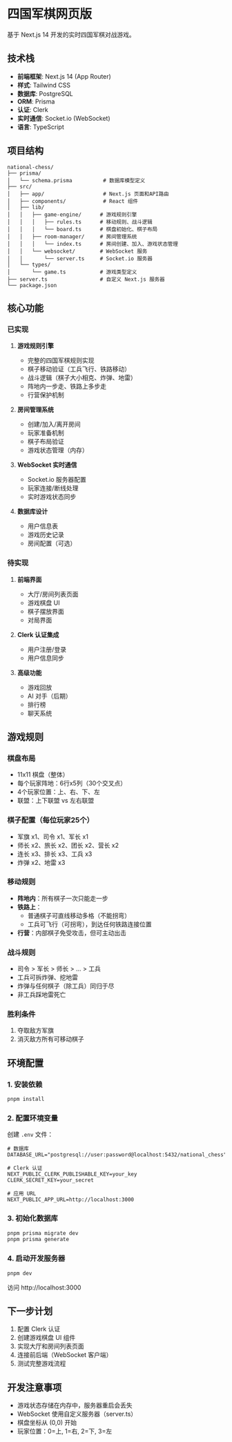 # 四国军棋网页版

基于 Next.js 14 开发的实时四国军棋对战游戏。

## 技术栈

- **前端框架**: Next.js 14 (App Router)
- **样式**: Tailwind CSS
- **数据库**: PostgreSQL
- **ORM**: Prisma
- **认证**: Clerk
- **实时通信**: Socket.io (WebSocket)
- **语言**: TypeScript

## 项目结构

```
national-chess/
├── prisma/
│   └── schema.prisma          # 数据库模型定义
├── src/
│   ├── app/                   # Next.js 页面和API路由
│   ├── components/            # React 组件
│   ├── lib/
│   │   ├── game-engine/      # 游戏规则引擎
│   │   │   ├── rules.ts      # 移动规则、战斗逻辑
│   │   │   └── board.ts      # 棋盘初始化、棋子布局
│   │   ├── room-manager/     # 房间管理系统
│   │   │   └── index.ts      # 房间创建、加入、游戏状态管理
│   │   └── websocket/        # WebSocket 服务
│   │       └── server.ts     # Socket.io 服务器
│   └── types/
│       └── game.ts           # 游戏类型定义
├── server.ts                 # 自定义 Next.js 服务器
└── package.json
```

## 核心功能

### 已实现

1. **游戏规则引擎**
   - 完整的四国军棋规则实现
   - 棋子移动验证（工兵飞行、铁路移动）
   - 战斗逻辑（棋子大小相克、炸弹、地雷）
   - 阵地内一步走、铁路上多步走
   - 行营保护机制

2. **房间管理系统**
   - 创建/加入/离开房间
   - 玩家准备机制
   - 棋子布局验证
   - 游戏状态管理（内存）

3. **WebSocket 实时通信**
   - Socket.io 服务器配置
   - 玩家连接/断线处理
   - 实时游戏状态同步

4. **数据库设计**
   - 用户信息表
   - 游戏历史记录
   - 房间配置（可选）

### 待实现

1. **前端界面**
   - 大厅/房间列表页面
   - 游戏棋盘 UI
   - 棋子摆放界面
   - 对局界面

2. **Clerk 认证集成**
   - 用户注册/登录
   - 用户信息同步

3. **高级功能**
   - 游戏回放
   - AI 对手（后期）
   - 排行榜
   - 聊天系统

## 游戏规则

### 棋盘布局
- 11x11 棋盘（整体）
- 每个玩家阵地：6行x5列（30个交叉点）
- 4个玩家位置：上、右、下、左
- 联盟：上下联盟 vs 左右联盟

### 棋子配置（每位玩家25个）
- 军旗 x1、司令 x1、军长 x1
- 师长 x2、旅长 x2、团长 x2、营长 x2
- 连长 x3、排长 x3、工兵 x3
- 炸弹 x2、地雷 x3

### 移动规则
- **阵地内**：所有棋子一次只能走一步
- **铁路上**：
  - 普通棋子可直线移动多格（不能拐弯）
  - 工兵可飞行（可拐弯），到达任何铁路连接位置
- **行营**：内部棋子免受攻击，但可主动出击

### 战斗规则
- 司令 > 军长 > 师长 > ... > 工兵
- 工兵可拆炸弹、挖地雷
- 炸弹与任何棋子（除工兵）同归于尽
- 非工兵踩地雷死亡

### 胜利条件
1. 夺取敌方军旗
2. 消灭敌方所有可移动棋子

## 环境配置

### 1. 安装依赖
```bash
pnpm install
```

### 2. 配置环境变量
创建 `.env` 文件：
```env
# 数据库
DATABASE_URL="postgresql://user:password@localhost:5432/national_chess"

# Clerk 认证
NEXT_PUBLIC_CLERK_PUBLISHABLE_KEY=your_key
CLERK_SECRET_KEY=your_secret

# 应用 URL
NEXT_PUBLIC_APP_URL=http://localhost:3000
```

### 3. 初始化数据库
```bash
pnpm prisma migrate dev
pnpm prisma generate
```

### 4. 启动开发服务器
```bash
pnpm dev
```

访问 http://localhost:3000

## 下一步计划

1. 配置 Clerk 认证
2. 创建游戏棋盘 UI 组件
3. 实现大厅和房间列表页面
4. 连接前后端（WebSocket 客户端）
5. 测试完整游戏流程

## 开发注意事项

- 游戏状态存储在内存中，服务器重启会丢失
- WebSocket 使用自定义服务器（server.ts）
- 棋盘坐标从 (0,0) 开始
- 玩家位置：0=上, 1=右, 2=下, 3=左
